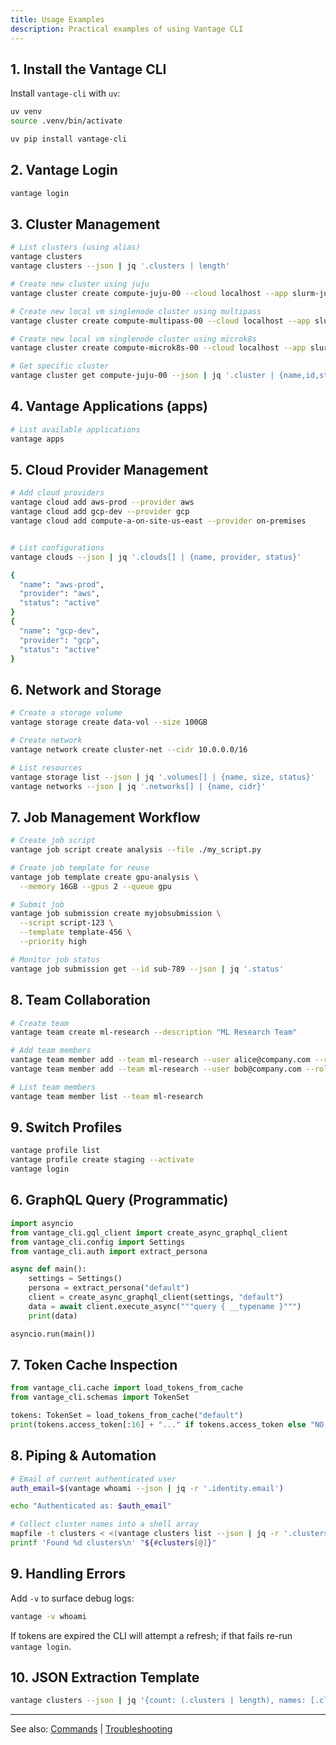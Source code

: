 ```yaml
---
title: Usage Examples
description: Practical examples of using Vantage CLI
---
```


## 1. Install the Vantage CLI

Install `vantage-cli` with `uv`:

```bash
uv venv
source .venv/bin/activate

uv pip install vantage-cli
```

## 2. Vantage Login

```bash
vantage login
```

## 3. Cluster Management

```bash
# List clusters (using alias)
vantage clusters
vantage clusters --json | jq '.clusters | length'

# Create new cluster using juju
vantage cluster create compute-juju-00 --cloud localhost --app slurm-juju-localhost

# Create new local vm singlenode cluster using multipass
vantage cluster create compute-multipass-00 --cloud localhost --app slurm-multipass-localhost

# Create new local vm singlenode cluster using microk8s
vantage cluster create compute-microk8s-00 --cloud localhost --app slurm-microk8s-localhost

# Get specific cluster
vantage cluster get compute-juju-00 --json | jq '.cluster | {name,id,status}'
```

## 4. Vantage Applications (apps)

```bash
# List available applications
vantage apps
```

## 5. Cloud Provider Management

```bash
# Add cloud providers
vantage cloud add aws-prod --provider aws
vantage cloud add gcp-dev --provider gcp
vantage cloud add compute-a-on-site-us-east --provider on-premises


# List configurations
vantage clouds --json | jq '.clouds[] | {name, provider, status}'

{
  "name": "aws-prod",
  "provider": "aws",
  "status": "active"
}
{
  "name": "gcp-dev",
  "provider": "gcp",
  "status": "active"
}
```

## 6. Network and Storage

```bash
# Create a storage volume
vantage storage create data-vol --size 100GB

# Create network
vantage network create cluster-net --cidr 10.0.0.0/16

# List resources
vantage storage list --json | jq '.volumes[] | {name, size, status}'
vantage networks --json | jq '.networks[] | {name, cidr}'
```

## 7. Job Management Workflow

```bash
# Create job script
vantage job script create analysis --file ./my_script.py

# Create job template for reuse
vantage job template create gpu-analysis \
  --memory 16GB --gpus 2 --queue gpu

# Submit job
vantage job submission create myjobsubmission \
  --script script-123 \
  --template template-456 \
  --priority high

# Monitor job status
vantage job submission get --id sub-789 --json | jq '.status'
```

## 8. Team Collaboration

```bash
# Create team
vantage team create ml-research --description "ML Research Team"

# Add team members
vantage team member add --team ml-research --user alice@company.com --role admin
vantage team member add --team ml-research --user bob@company.com --role member

# List team members
vantage team member list --team ml-research
```

## 9. Switch Profiles

```bash
vantage profile list
vantage profile create staging --activate
vantage login
```

## 6. GraphQL Query (Programmatic)

```python
import asyncio
from vantage_cli.gql_client import create_async_graphql_client
from vantage_cli.config import Settings
from vantage_cli.auth import extract_persona

async def main():
    settings = Settings()
    persona = extract_persona("default")
    client = create_async_graphql_client(settings, "default")
    data = await client.execute_async("""query { __typename }""")
    print(data)

asyncio.run(main())
```

## 7. Token Cache Inspection

```python
from vantage_cli.cache import load_tokens_from_cache
from vantage_cli.schemas import TokenSet

tokens: TokenSet = load_tokens_from_cache("default")
print(tokens.access_token[:16] + "..." if tokens.access_token else "NO TOKEN")
```

## 8. Piping & Automation

```bash
# Email of current authenticated user
auth_email=$(vantage whoami --json | jq -r '.identity.email')

echo "Authenticated as: $auth_email"

# Collect cluster names into a shell array
mapfile -t clusters < <(vantage clusters list --json | jq -r '.clusters[].name')
printf 'Found %d clusters\n' "${#clusters[@]}"
```

## 9. Handling Errors

Add `-v` to surface debug logs:

```bash
vantage -v whoami
```

If tokens are expired the CLI will attempt a refresh; if that fails re-run `vantage login`.

## 10. JSON Extraction Template

```bash
vantage clusters --json | jq '{count: (.clusters | length), names: [.clusters[].name]}'
```

---
See also: [Commands](/cli/commands) | [Troubleshooting](/cli/troubleshooting)

